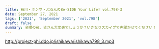 ```yaml
---
title: 石川・ホンマ・ぶるんのBe-SIDE Your Life! vol.798-3
date: September 27, 2021
tags: ['2021', 'September 2021', 'vol.798']
draft: false
summary: 金曜の夜、皆さん大丈夫でしょうか？いきなりスカイプで声聞かせてください！
---
```


http://project-phi.ddo.jp/ishikawa/ishikawa798_3.mp3